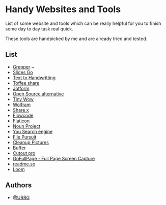 
# Handy Websites and Tools

List of some website and tools which can be really helpful for you to finish some day to day task real quick.

These tools are handpicked by me and are already tried and tested.


## List
 
- [Grepper](https://www.grepper.com/) ~
- [Slides Go](https://slidesgo.com/)
- [Text to Handwritting](https://texttohandwriting.com/)
- [Toffee share](https://toffeeshare.com/)
- [Jotform](https://www.jotform.com/)
- [Open Source alternative](https://www.opensourcealternative.to/)
- [Tiny Wow](https://tinywow.com/)
- [Wolfram](https://www.wolframalpha.com/)
- [Share x](https://getsharex.com/)
- [Flowcode](https://www.flowcode.com/codes)
- [Flaticon](https://www.flaticon.com/)
- [Noun Project](https://thenounproject.com/)
- [You Search engine](https://you.com/)
- [File Pursuit](https://filepursuit.com/)
- [Cleanup Pictures](https://cleanup.pictures/)
- [Buffer](https://buffer.com/)
- [Cutout pro](https://www.cutout.pro/)
- [GoFullPage - Full Page Screen Capture](https://chrome.google.com/webstore/detail/gofullpage-full-page-scre/fdpohaocaechififmbbbbbknoalclacl?hl=en)
- [readme.so](https://readme.so/)
- [Loom](https://www.loom.com/)

## Authors

- [@URRG](https://www.github.com/URRG)

